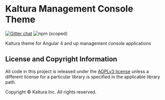 # Kaltura Management Console Theme

[![Gitter chat](https://badges.gitter.im/kaltura-ng/kaltura-ng.png)](https://gitter.im/kaltura-ng/kmc-ng) ![npm (scoped)](https://img.shields.io/npm/v/@kaltura-ng/mc-theme.svg?maxAge=86400)

Kaltura theme for Angular 4 and up management console applications

## License and Copyright Information
All code in this project is released under the [AGPLv3 license](http://www.gnu.org/licenses/agpl-3.0.html) unless a different license for a particular library is specified in the applicable library path.

Copyright © Kaltura Inc. All rights reserved.
